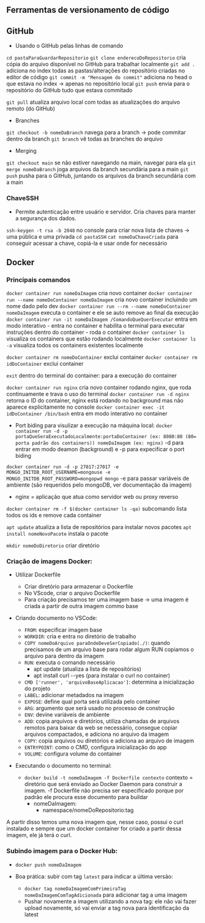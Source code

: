 ## Ferramentas de versionamento de código

## GitHub

- Usando o GitHub pelas linhas de comando

`cd pastaParaGuardarRepositorio`
`git clone enderecoDoRepositorio` cria cópia do arquivo disponível no GitHub para trabalhar localmente
`git add .` adiciona no index todas as pastas/alterações do repositório criadas no editor de código
`git commit -m "Mensagem do commit"` adiciona no head o que estava no index -> apenas no repositório local
`git push` envia para o repositório do GitHub tudo que estava commitado

`git pull` atualiza arquivo local com todas as atualizações do arquivo remoto (do GitHub)

- Branches

`git checkout -b nomeDaBranch` navega para a branch -> pode commitar dentro da branch
`git branch` vê todas as branches do arquivo

- Merging

`git checkout main` se não estiver navegando na main, navegar para ela
`git merge nomeDaBranch` joga arquivos da branch secundária para a main
`git push` pusha para o GitHub, juntando os arquivos da branch secundária com a main


### ChaveSSH 

- Permite autenticação entre usuário e servidor. Cria chaves para manter a segurança dos dados.

`ssh-keygen -t rsa -b 2048` no console para criar nova lista de chaves -> uma pública e uma privada
`cd pastaSSH`
`cat nomeDaChaveCriada` para conseguir acessar a chave, copiá-la e usar onde for necessário


## Docker

### Principais comandos

`docker container run nomeDaImagem` cria novo container
`docker container run --name nomeDoContainer nomeDaImagem` cria novo container incluindo um nome dado pelo dev
`docker container run --rm --name nomeDoContainer nomeDaImagem` executa o container e ele se auto remove ao final da execução
`docker container run -it nomeDaImagem /ComandoQueQuerExecutar` entra em modo interativo - entra no container e habilita o terminal para executar instruções dentro do container - roda o container
`docker container ls` visualiza os containers que estão rodando localmente
`docker container ls -a` visualiza todos os containers existentes localmente

`docker container rm nomeDoContainer` exclui container
`docker container rm idDoContainer` exclui container

`exit` dentro do terminal do container: para a execução do container

`docker container run nginx` cria novo container rodando nginx, que roda continuamente e trava o uso do terminal
`docker container run -d nginx` retorna o ID do container, nginx está rodando no background mas não aparece explicitamente no console
`docker container exec -it idDoContainer /bin/bash` entra em modo interativo no container

- Port biding para visulizar a execução na máquina local: 
`docker container run -d -p portaQueSeraExecutadoLocalmente:portaDoContainer (ex: 8080:80 (80= porta padrão dos containers)) nomeDaImagem (ex: nginx)` -d para entrar em modo deamon (background) e -p para expecificar o port biding

`docker container run -d -p 27017:27017 -e MONGO_INITDB_ROOT_USERNAME=mongouse -e MONGO_INITDB_ROOT_PASSWORD=mongopwd mongo` -e para passar variáveis de ambiente (são requeridos pelo mongoDB, ver documentação da imagem)

- nginx = aplicação que atua como servidor web ou proxy reverso

`docker container rm -f $(docker container ls -qa)` subcomando lista todos os ids e remove cada container

`apt update` atualiza a lista de repositórios para instalar novos pacotes
`apt install nomeNovoPacote` instala o pacote



`mkdir nomeDoDiretorio` criar diretório


### Criação de imagens Docker:
  - Utilizar Dockerfile
    - Criar diretório para armazenar o Dockerfile
    - No VScode, criar o arquivo Dockerfile
    - Para criação precisamos ter uma imagem base -> uma imagem é criada a partir de outra imagem commo base

 - Criando documento no VSCode:
   - `FROM`: especificar imagem base
   - `WORKDIR`: cria e entra no diretório de trabalho 
   - `COPY nomeDoArquivo paraOndeDeveSerCopiado(./)`: quando precisamos de um arquivo base para rodar algum RUN copiamos o arquivo para dentro da imagem
   - `RUN`: executa o comando necessário
     - apt update (atualiza a lista de repositórios)
     - apt install curl --yes (para instalar o curl no container)
   - `CMD ['runner', 'arquivoBaseAplicacao']`: determina a inicialização do projeto
   - `LABEL`: adicionar metadados na imagem
   - `EXPOSE`: define qual porta será utilizada pelo container
   - `ARG`: argumento que será usado no processo de construção
   - `ENV`: devine variáveis de ambiente
   - `ADD`: copia arquivos e diretórios, utiliza chamadas de arquivos remotos para baixar da web se necessário, consegue copiar arquivos compactados, e adiciona no arquivo da imagem
   - `COPY`: copia arquivos ou diretórios e adiciona ao arquivo de imagem
   - `ENTRYPOINT`: como o CMD, configura inicialização do app
   - `VOLUME`: configura volume do container



 - Executando o documento no terminal:
   - `docker build -t nomeDaImagem -f Dockerfile contexto` contexto = diretório que será enviado ao Docker Daemon para construir a imagem. -f Dockerfile não precisa ser especificado porque por padrão ele procura esse documento para buildar
     - nomeDaImagem:
       - namespace/nomeDoRepositorio:tag
   
A partir disso temos uma nova imagem que, nesse caso, possui o curl instalado e sempre que um docker container for criado a partir dessa imagem, ele já terá o curl.

### Subindo imagem para o Docker Hub:
  - `docker push nomeDaImagem`
  
  - Boa prática: subir com tag `latest` para indicar a última versão:
    - `docker tag nomeDaImagemComPrimeiraTag nomeDaImagemComTagAdicionada` para adicionar tag a uma imagem
    - Pushar novamente a imagem utilizando a nova tag: ele não vai fazer upload novamente, só vai enviar a tag nova para identificação da latest